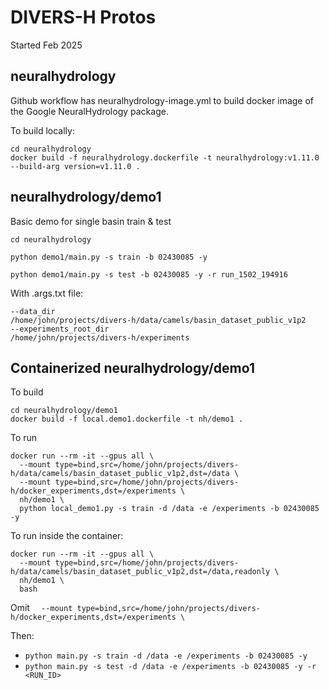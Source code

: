 # DIVERS-H Protos

Started Feb 2025

## neuralhydrology
Github workflow has neuralhydrology-image.yml to build docker image of
the Google NeuralHydrology package.

To build locally:

```
cd neuralhydrology
docker build -f neuralhydrology.dockerfile -t neuralhydrology:v1.11.0 --build-arg version=v1.11.0 .
```

## neuralhydrology/demo1

Basic demo for single basin train & test

```
cd neuralhydrology

python demo1/main.py -s train -b 02430085 -y

python demo1/main.py -s test -b 02430085 -y -r run_1502_194916
```

With .args.txt file:
```
--data_dir
/home/john/projects/divers-h/data/camels/basin_dataset_public_v1p2
--experiments_root_dir
/home/john/projects/divers-h/experiments
```



## Containerized neuralhydrology/demo1

To build
```
cd neuralhydrology/demo1
docker build -f local.demo1.dockerfile -t nh/demo1 .
```

To run
```
docker run --rm -it --gpus all \
  --mount type=bind,src=/home/john/projects/divers-h/data/camels/basin_dataset_public_v1p2,dst=/data \
  --mount type=bind,src=/home/john/projects/divers-h/docker_experiments,dst=/experiments \
  nh/demo1 \
  python local_demo1.py -s train -d /data -e /experiments -b 02430085 -y
```

To run inside the container:
```
docker run --rm -it --gpus all \
  --mount type=bind,src=/home/john/projects/divers-h/data/camels/basin_dataset_public_v1p2,dst=/data,readonly \
  nh/demo1 \
  bash
```

Omit `  --mount type=bind,src=/home/john/projects/divers-h/docker_experiments,dst=/experiments \`


Then:
* `python main.py -s train -d /data -e /experiments -b 02430085 -y`
* `python main.py -s test -d /data -e /experiments -b 02430085 -y -r <RUN_ID>`
